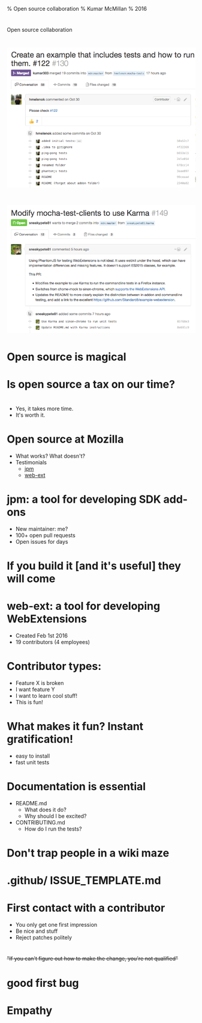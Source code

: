 % Open source collaboration
% Kumar McMillan
% 2016

#

Open source collaboration

# ![test-example-patch](images/test-example-patch.png)

# ![test-example-followup](images/test-example-followup.png)

# Open source is magical

# Is open source a tax on our time?

#

* Yes, it takes more time.
* It's worth it.

# Open source at Mozilla

* What works? What doesn't?
* Testimonials
  * [jpm](https://github.com/mozilla-jetpack/jpm)
  * [web-ext](https://github.com/mozilla/web-ext)

# jpm: a tool for developing SDK add-ons

* New maintainer: me?
* 100+ open pull requests
* Open issues for days

# If you build it [and it's useful] they will come

# web-ext: a tool for developing WebExtensions

* Created Feb 1st 2016
* 19 contributors (4 employees)

# Contributor types:

* Feature X is broken
* I want feature Y
* I want to learn cool stuff!
* This is fun!

# What makes it fun? Instant gratification!

* easy to install
* fast unit tests

# Documentation is essential

* README.md
  * What does it do?
  * Why should I be excited?
* CONTRIBUTING.md
  * How do I run the tests?

# Don't trap people in a wiki maze

# .github/ ISSUE_TEMPLATE.md

# First contact with a contributor

* You only get one first impression
* Be nice and stuff
* Reject patches politely

#

<strike>"If you can't figure out how to make the change, you're not qualified"</strike>

# good first bug

# Empathy
